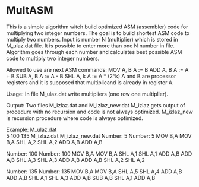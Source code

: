 # MultASM
This is a simple algorithm witch build optimized ASM (assembler) code for multiplying two integer numbers. 
The goal is to build shortest ASM code to multiply two numbers.
Input is number N (multiplier) which is stored in M_ulaz.dat file. It is possible to enter more than one N number in file. Algorithm goes through each number and calculates best possible ASM code to multiply two integer numbers.

Allowed to use are next ASM commands:
MOV A, B 	A := B 
ADD A, B 	A := A + B 
SUB A, B 	A := A - B 
SHL A, k 	A := A * (2^k) 
A and B are processor registers and it is supposed that multiplicand is already in register A.

Usage:
In file M_ulaz.dat write multipliers (one row one multiplier). 

Output:
Two files M_izlaz.dat and M_izlaz_new.dat
M_izlaz gets output of procedure with no recursion and code is not always optimized.
M_izlaz_new is recursion procedure where code is always optimized.

Example:
M_ulaz.dat 	
5
100
135	
M_izlaz.dat	M_izlaz_new.dat
Number: 5	Number: 5
MOV B,A		MOV B,A
SHL A,2		SHL A,2
ADD A,B		ADD A,B

Number: 100	Number: 100
MOV B,A		MOV B,A
SHL A,1		SHL A,1
ADD A,B		ADD A,B
SHL A,3		SHL A,3
ADD A,B		ADD A,B
SHL A,2		SHL A,2

Number: 135	Number: 135
MOV B,A		MOV B,A
SHL A,5		SHL A,4
ADD A,B		ADD A,B
SHL A,1		SHL A,3
ADD A,B		SUB A,B
SHL A,1
ADD A,B
